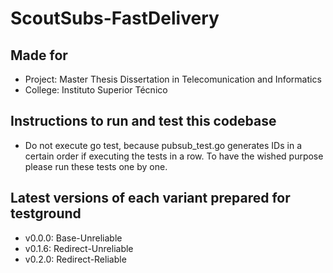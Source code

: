 # ScoutSubs-FastDelivery
## Made for
- Project: Master Thesis Dissertation in Telecomunication and Informatics
- College: Instituto Superior Técnico

## Instructions to run and test this codebase
- Do not execute go test, because pubsub_test.go generates IDs in a certain order if executing the tests in a row. To have the wished purpose please run these tests one by one.

## Latest versions of each variant prepared for testground
- v0.0.0: Base-Unreliable
- v0.1.6: Redirect-Unreliable
- v0.2.0: Redirect-Reliable
